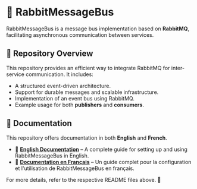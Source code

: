 # 🐇 RabbitMessageBus

RabbitMessageBus is a message bus implementation based on **RabbitMQ**, facilitating asynchronous communication between services.

## 📌 Repository Overview

This repository provides an efficient way to integrate RabbitMQ for inter-service communication. It includes:

- A structured event-driven architecture.
- Support for durable messages and scalable infrastructure.
- Implementation of an event bus using RabbitMQ.
- Example usage for both **publishers** and **consumers**.

## 📖 Documentation

This repository offers documentation in both **English** and **French**.

- 📜 **[English Documentation](https://github.com/ThirdImpact-Official/RabbitMessageBus/blob/main/README_FR.md)** – A complete guide for setting up and using RabbitMessageBus in English.
- 📜 **[Documentation en Français](https://github.com/ThirdImpact-Official/RabbitMessageBus/blob/main/README_FR.md)** – Un guide complet pour la configuration et l'utilisation de RabbitMessageBus en français.

For more details, refer to the respective README files above. 🚀

